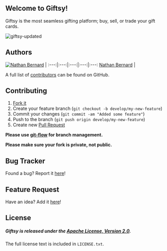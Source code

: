 ## Welcome to Giftsy!

Giftsy is the most seamless gifting platform; buy, sell, or trade your gift cards.

![giftsy-updated](https://cloud.githubusercontent.com/assets/5732914/5611214/31fea59e-9489-11e4-803c-fcc783d75306.png)

## Authors

[![Nathan Bernard](https://s.gravatar.com/avatar/764276fb0de2fba228d1a906efdcae45?s=117)](https://github.com/nb333) | 
:---:|:---:|:---:|:---:|:---:
[Nathan Bernard](https://github.com/nb333) | 

A full list of [contributors](https://github.com/nb333/giftsy/graphs/contributors) can be found on GitHub.

## Contributing

1. [Fork it](https://help.github.com/articles/fork-a-repo)
2. Create your feature branch (`git checkout -b develop/my-new-feature`)
3. Commit your changes (`git commit -am "Added some feature"`)
4. Push to the branch (`git push origin develop/my-new-feature`)
5. Create new [Pull Request](https://help.github.com/articles/using-pull-requests)

**Please use [git-flow](https://github.com/nvie/gitflow) for branch management.**

**Please make sure your fork is private, not public.**

## Bug Tracker

Found a bug? Report it [here](https://github.com/nb333/giftsy/issues/)!

## Feature Request

Have an idea? Add it [here](https://github.com/nb333/giftsy/issues/)!

## License

##### Giftsy is released under the [Apache License, Version 2.0](http://www.apache.org/licenses/LICENSE-2.0).
The full license text is included in `LICENSE.txt`.
